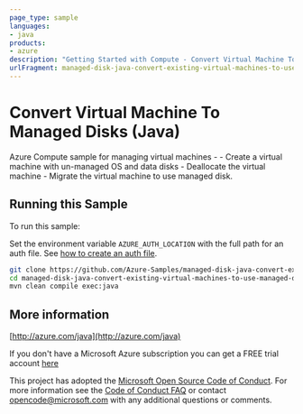 ```yaml
---
page_type: sample
languages:
- java
products:
- azure
description: "Getting Started with Compute - Convert Virtual Machine To Managed Disks - in Java"
urlFragment: managed-disk-java-convert-existing-virtual-machines-to-use-managed-disks
---
```


# Convert Virtual Machine To Managed Disks (Java)


  Azure Compute sample for managing virtual machines -
    - Create a virtual machine with un-managed OS and data disks
    - Deallocate the virtual machine
    - Migrate the virtual machine to use managed disk.
 

## Running this Sample ##

To run this sample:

Set the environment variable `AZURE_AUTH_LOCATION` with the full path for an auth file. See [how to create an auth file](https://github.com/Azure/azure-libraries-for-java/blob/master/AUTH.md).

```bash
git clone https://github.com/Azure-Samples/managed-disk-java-convert-existing-virtual-machines-to-use-managed-disks.git
cd managed-disk-java-convert-existing-virtual-machines-to-use-managed-disks
mvn clean compile exec:java
```

## More information ##

[http://azure.com/java](http://azure.com/java)

If you don't have a Microsoft Azure subscription you can get a FREE trial account [here](http://go.microsoft.com/fwlink/?LinkId=330212)

This project has adopted the [Microsoft Open Source Code of Conduct](https://opensource.microsoft.com/codeofconduct/). For more information see the [Code of Conduct FAQ](https://opensource.microsoft.com/codeofconduct/faq/) or contact [opencode@microsoft.com](mailto:opencode@microsoft.com) with any additional questions or comments.

